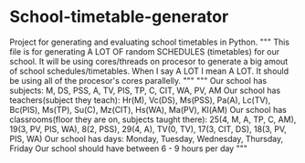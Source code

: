 # School-timetable-generator
Project for generating and evaluating school timetables in Python.
"""
This file is for generating A LOT OF random SCHEDULES (timetables) for our school.
It will be using cores/threads on procesor to generate a big amout of school schedules/timetables.
When I say A LOT I mean A LOT.
It should be using all of the procesor's cores parallelly.
"""
"""
Our school has subjects: M, DS, PSS, A, TV, PIS, TP, C, CIT, WA, PV, AM
Our school has teachers(subject they teach): Hr(M), Vc(DS), Ms(PSS), Pa(A), Lc(TV), Bc(PIS), Ms(TP), Su(C), Mz(CIT), Hs(WA), Ma(PV), Kl(AM)
Our school has classrooms(floor they are on, subjects taught there): 25(4, M, A, TP, C, AM), 19(3, PV, PIS, WA), 8(2, PSS), 29(4, A), TV(0, TV), 17(3, CIT, DS), 18(3, PV, PIS, WA)
Our school has days: Monday, Tuesday, Wednesday, Thursday, Friday
Our school should have between 6 - 9 hours per day
"""